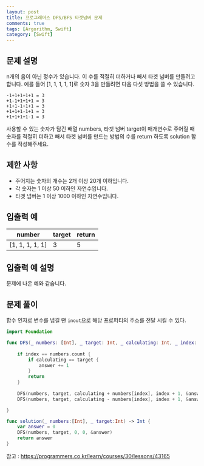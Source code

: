 ```yaml
---
layout: post
title: 프로그래머스 DFS/BFS 타겟넘버 문제
comments: true
tags: [Argorithm, Swift]
category: [Swift]
---
```


## 문제 설명
n개의 음이 아닌 정수가 있습니다. 이 수를 적절히 더하거나 빼서 타겟 넘버를 만들려고 합니다. 예를 들어 [1, 1, 1, 1, 1]로 숫자 3을 만들려면 다음 다섯 방법을 쓸 수 있습니다.

```
-1+1+1+1+1 = 3
+1-1+1+1+1 = 3
+1+1-1+1+1 = 3
+1+1+1-1+1 = 3
+1+1+1+1-1 = 3
```

사용할 수 있는 숫자가 담긴 배열 numbers, 타겟 넘버 target이 매개변수로 주어질 때 숫자를 적절히 더하고 빼서 타겟 넘버를 만드는 방법의 수를 return 하도록 solution 함수를 작성해주세요.

## 제한 사항
- 주어지는 숫자의 개수는 2개 이상 20개 이하입니다.
- 각 숫자는 1 이상 50 이하인 자연수입니다.
- 타겟 넘버는 1 이상 1000 이하인 자연수입니다.

## 입출력 예

| number	| target	| return |
|---| ---   | --- |
| [1, 1, 1, 1, 1] |	3 |	5 |


## 입출력 예 설명

문제에 나온 예와 같습니다.

## 문제 풀이

함수 인자로 변수를 넘길 땐 `inout`으로 해당 프로퍼티의 주소를 전달 시킬 수 있다.

```swift
import Foundation

func DFS(_ numbers: [Int], _ target: Int, _ calculating: Int, _ index: Int, _ answer: inout Int) {
    
    if index == numbers.count {
        if calculating == target {
            answer += 1
        }
        return 
    }
    
    DFS(numbers, target, calculating + numbers[index], index + 1, &answer)
    DFS(numbers, target, calculating - numbers[index], index + 1, &answer)

}

func solution(_ numbers:[Int], _ target:Int) -> Int {
    var answer = 0
    DFS(numbers, target, 0, 0, &answer)
    return answer
}
```


참고 : <https://programmers.co.kr/learn/courses/30/lessons/43165>